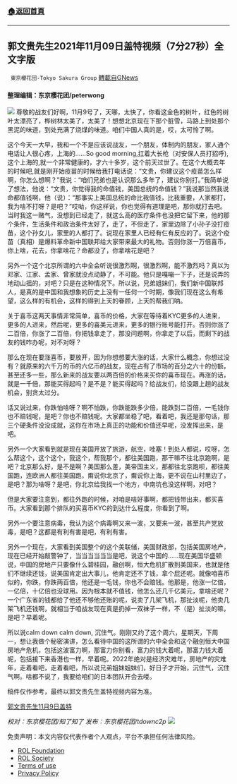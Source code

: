 ###  [:house:返回首頁](https://github.com/ourhimalayas/txt)
---


## 郭文贵先生2021年11月09日盖特视频（7分27秒）全文字版
` 東京櫻花団-Tokyo Sakura Group` [轉載自GNews](https://gnews.org/zh-hans/1651955/)

#### 整理编辑：东京樱花团/peterwong
![](https://assets.gnews.org/wp-content/uploads/2021/11/1-47.png)
尊敬的战友们好啊，11月9号了，天哪，太快了，你看这金色的树叶，红色的树叶太漂亮了，桦树林太美了，太美了！想想北京现在下那个脏雪，马路上到处那个黑泥的味道，到处充满了烧煤的味道。咱们中国人真的是，哎，太可怜了啊。

这个今天一大早，我和一个不是应该说战友，一个朋友，体制内的朋友，家人通个电话让人很心疼，上海的……So good morning,扛着大长枪（对安保人员打招呼),这个上海的,就一个非常健康的，才六十多岁，这个前天过世了。在这个大概去年的时候吧,就是刚开始疫苗的时候给我打电话说：“文贵，你建议这个疫苗怎么样啊，你怎么想啊？”我说：“咱们兄弟也是认识那么多年了，建议你别打。”我简单说了想法，他说：“文贵，你觉得我的命值钱，美国总统的命值钱？”我说那当然我说命都值钱啊，他（说）：“那事实上美国总统的命比我值钱，比我重要，人家都打，我为啥不打呀？是吧？”哎呦，你这样说，你也觉得有道理是吧，那你就打去吧。当时我这一赌气，没想到已经走了，就这么高的医疗条件也没把它留下来，他的那个条件，生活条件和政治条件太好了，走了，不但走了，家里边除了小孙子没打疫苗，这个孙女儿，家里的人都打了。说现在家里人已经有仨有反应的了。说这个疫苗（真相）是爆料革命新中国联邦给大家带来最大的礼物。否则你涨一万倍喜币，你上啥，花去，你拿啥花？命都没了，你拿啥花是吧？

另外一个这个北京所谓的六中全会听说很激烈啊，很激烈啊，能不激烈吗？真以为邓家、江家、孟家、曾家就没点动静了，不可能。他只是嘎嘣一下子，还是说弄的地动山摇的，对吧？只是在这种情况下。所以说，兄弟姐妹们，我们新中国联邦人，是真的是中国和我想象的历史上没有一任何一个时期，像我们现在这么有希望，这么样的有机会，这样的得到上天的眷顾，上天的帮我们呐。

关于喜币这两天事情非常简单，喜币的价格，大家在等待着KYC更多的人进来，更多的人进来，然后呢，更多的喜美元进来，更多的银行账号能打开。否则你涨了二百倍，你涨了二百倍，你把钱拿走了，那没问题啊，你拿走了以后，而剩下的战友的钱咋办呢，对不对呀？

那么在现在要涨喜币，要放开，因为你想想要大涨的话，大家什么概念，你想过没有？就原来的六千万的币的六亿币的战友，现在占有了市场的百分之六十的份额，甚至还多一些，那么新来的战友要以两百倍的价格来买你的喜币现在。再涨的话，就是一千倍，那能买得起吗？是不是？能买得起吗？给战友们，给没跟上趟的战友机会，别贪太过分。

话又说过来，你跌怕啥呀？啊不怕跌，你跌能跌多少倍，能跌到二百倍，一毛钱你也不赔钱呢，是吧？你也不赔钱呢。大家都坐稳了吧，看着吧，我还是那句话，那三个硬条件没没成就，这你在市场上真正的功能和价值还早呢，没发挥出来，是吧。

另外一个大家看到就是现在美国开放了旅游，航空，哇塞！到处人都说，哎呀，怎么帮这个，这个这个，我这个，帮我那个，都往美国跑，那干嘛不往北京跑啊，是吧？北京那么好，是不是啊？美国那么差，美帝国主义，那都往北京跑呗，都往美国跑，连欧洲人都往美国跑，甭说你北京了，甭说你上海，更不说在山村里边了，是吧？那为啥呀？是吧，你北京给我找一个地方，中南坑也没这样啊，对吧？

但是大家要注意到，都往外跑的时候，对咱是啥好事啊，都把钱带出来，都买喜币。大家看到那个排队的买喜币KYC的到达什么程度，你看到了啊。

另外一个要注意病毒，我认为这个病毒啊又来一波，又要来一波，甚至共产党放毒，是吧？这都是有利有害是吧，有利有害。

另外一个现在，大家看到美国整个的这个美联储，美国财政部，包括美国房地产，现在已经开始敲警钟了，当当当当当当是吧，说这个中国的……现在美国华盛顿说，中国的房地产只要像什么碧桂园，融创啊，恒大危机扩散到美国来，也就是他们不继续还钱，说美国肯定出大事儿，他肯定还不了钱，拿个屁还呢。就像咱喜币似的，你跌，你跌两百倍，他还是一毛钱，你也不会赔钱。他那是，他涨一亿倍，一亿倍，十亿倍也没球用。因为根本就不值钱，他怎么还几千亿美元，拿啥还呢？一个广东省的钱都给了他还不够他还账的呢，说卖了几架飞机，那扯淡呢，他卖几架飞机还钱啊，就相当于咱战友现在真是扔掉一双袜子一样，不（是）扯淡的嘛，是吧？早着呢。

所以说calm down calm down, 沉住气。刚刚又约了这个周六，星期天，下周一，想让我做个秘密演讲，怎么看待中国的这所谓的六中全会和这个融创恒大中国房地产危机，包括这波富力啊，那富力你别看，富力的钱大着呢，那富力钱大着呢，包括接下来香港也一样，早着呢。2022年绝对是经济灾难年，房地产的灾难年，走着看吧，走着看吧，所以说兄弟姐妹姐妹们，好日子才开始，沉住气，沉住气啊。啥都不说了，我要给咱们的日本团队开会去喽。

稿件仅作参考，最终以郭文贵先生盖特视频内容为准。

[郭文贵先生11月9日盖特](https://gettr.com/post/pghwvuec83)

*校对：东京樱花团/知了知了
发布：东京樱花团/tdownc2p*
![](https://assets.gnews.org/wp-content/uploads/2021/08/image0-1-36.jpg)
 

免责声明：本文内容仅代表作者个人观点，平台不承担任何法律风险。

- [ROL Foundation](https://rolfoundation.org/)
- [ROL Society](https://rolsociety.org/)
- [Terms of use](https://gnews.org/terms-of-use-3/)
- [Privacy Policy](https://gnews.org/privacy-policy/)
